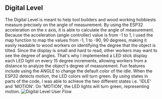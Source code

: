## Digital Level

The Digital Level is meant to help tool builders and wood working hobbiests measure precisely on the angle of measurement. By using the ESP32 acceleration on the x axis, it is able to calculate the angle of measurement. Because the acceleration (angle controller) value is from -1 to 1, I used the map function to map the values from -1, 1 to -90, 90 degrees, making it easily readable to wood workers on identifying the degree that the object is tilted. Since the display is small and hard to read, other workers may want to see the degree of angles. That's why I implemented a LED stick display each LED light on every 15 degree increments, allowing workers from a distance to analyze the object's degree of measurement. Fun features include using the ANGLE to change the default color of the idle. When the ESP32 detects motion, the LED colors will turn green. By using states in parts of the code, I was able to achieve the two different states i.e. 'IDLE' and 'MOTION'. On 'MOTION', the LED lights will turn green, representing motion.
![Digital Level User Flow](https://github.com/1andreh/-SP24-IXD256-AndrewHuang/assets/158603689/16f27282-964c-43e8-bb93-9f09d2c01ab9)

